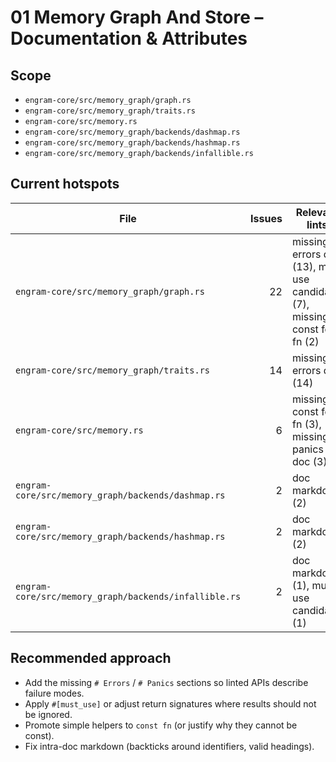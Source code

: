 # 01 Memory Graph And Store – Documentation & Attributes

## Scope
- `engram-core/src/memory_graph/graph.rs`
- `engram-core/src/memory_graph/traits.rs`
- `engram-core/src/memory.rs`
- `engram-core/src/memory_graph/backends/dashmap.rs`
- `engram-core/src/memory_graph/backends/hashmap.rs`
- `engram-core/src/memory_graph/backends/infallible.rs`

## Current hotspots
| File | Issues | Relevant lints |
| --- | ---: | --- |
| `engram-core/src/memory_graph/graph.rs` | 22 | missing errors doc (13), must use candidate (7), missing const for fn (2) |
| `engram-core/src/memory_graph/traits.rs` | 14 | missing errors doc (14) |
| `engram-core/src/memory.rs` | 6 | missing const for fn (3), missing panics doc (3) |
| `engram-core/src/memory_graph/backends/dashmap.rs` | 2 | doc markdown (2) |
| `engram-core/src/memory_graph/backends/hashmap.rs` | 2 | doc markdown (2) |
| `engram-core/src/memory_graph/backends/infallible.rs` | 2 | doc markdown (1), must use candidate (1) |

## Recommended approach
- Add the missing `# Errors` / `# Panics` sections so linted APIs describe failure modes.
- Apply `#[must_use]` or adjust return signatures where results should not be ignored.
- Promote simple helpers to `const fn` (or justify why they cannot be const).
- Fix intra-doc markdown (backticks around identifiers, valid headings).
